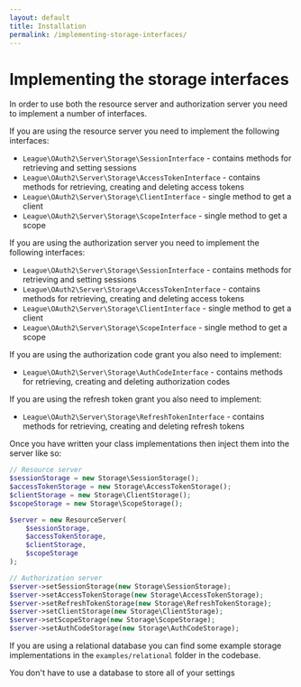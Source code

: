 ```yaml
---
layout: default
title: Installation
permalink: /implementing-storage-interfaces/
---
```


# Implementing the storage interfaces

In order to use both the resource server and authorization server you need to implement a number of interfaces.

If you are using the resource server you need to implement the following interfaces:

* `League\OAuth2\Server\Storage\SessionInterface` - contains methods for retrieving and setting sessions
* `League\OAuth2\Server\Storage\AccessTokenInterface` - contains methods for retrieving, creating and deleting access tokens
* `League\OAuth2\Server\Storage\ClientInterface` - single method to get a client
* `League\OAuth2\Server\Storage\ScopeInterface` - single method to get a scope

If you are using the authorization server you need to implement the following interfaces:

* `League\OAuth2\Server\Storage\SessionInterface` - contains methods for retrieving and setting sessions
* `League\OAuth2\Server\Storage\AccessTokenInterface` - contains methods for retrieving, creating and deleting access tokens
* `League\OAuth2\Server\Storage\ClientInterface` - single method to get a client
* `League\OAuth2\Server\Storage\ScopeInterface` - single method to get a scope

If you are using the authorization code grant you also need to implement:

* `League\OAuth2\Server\Storage\AuthCodeInterface` - contains methods for retrieving, creating and deleting authorization codes

If you are using the refresh token grant you also need to implement:

* `League\OAuth2\Server\Storage\RefreshTokenInterface` - contains methods for retrieving, creating and deleting refresh tokens

Once you have written your class implementations then inject them into the server like so:

~~~ php
// Resource server
$sessionStorage = new Storage\SessionStorage();
$accessTokenStorage = new Storage\AccessTokenStorage();
$clientStorage = new Storage\ClientStorage();
$scopeStorage = new Storage\ScopeStorage();

$server = new ResourceServer(
    $sessionStorage,
    $accessTokenStorage,
    $clientStorage,
    $scopeStorage
);

// Authorization server
$server->setSessionStorage(new Storage\SessionStorage);
$server->setAccessTokenStorage(new Storage\AccessTokenStorage);
$server->setRefreshTokenStorage(new Storage\RefreshTokenStorage);
$server->setClientStorage(new Storage\ClientStorage);
$server->setScopeStorage(new Storage\ScopeStorage);
$server->setAuthCodeStorage(new Storage\AuthCodeStorage);
~~~

If you are using a relational database you can find some example storage implementations in the `examples/relational` folder in the codebase.

You don't have to use a database to store all of your settings

